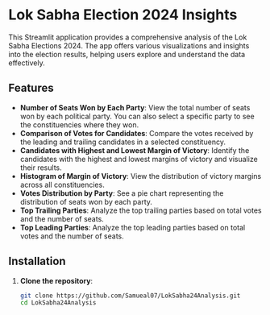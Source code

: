 # Lok Sabha Election 2024 Insights

This Streamlit application provides a comprehensive analysis of the Lok Sabha Elections 2024. The app offers various visualizations and insights into the election results, helping users explore and understand the data effectively.

## Features

- **Number of Seats Won by Each Party**: View the total number of seats won by each political party. You can also select a specific party to see the constituencies where they won.
- **Comparison of Votes for Candidates**: Compare the votes received by the leading and trailing candidates in a selected constituency.
- **Candidates with Highest and Lowest Margin of Victory**: Identify the candidates with the highest and lowest margins of victory and visualize their results.
- **Histogram of Margin of Victory**: View the distribution of victory margins across all constituencies.
- **Votes Distribution by Party**: See a pie chart representing the distribution of seats won by each party.
- **Top Trailing Parties**: Analyze the top trailing parties based on total votes and the number of seats.
- **Top Leading Parties**: Analyze the top leading parties based on total votes and the number of seats.

## Installation

1. **Clone the repository**:

   ```sh
   git clone https://github.com/Samueal07/LokSabha24Analysis.git
   cd LokSabha24Analysis
   ```

